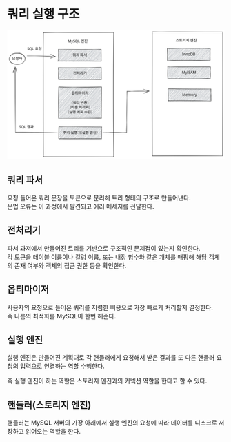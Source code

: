 # 쿼리 실행 구조

<img src="../../../.gitbook/assets/file.excalidraw (2) (1) (1).svg" alt="쿼리 실행 구조" class="gitbook-drawing">

## 쿼리 파서

요청 들어온 쿼리 문장을 토큰으로 분리해 트리 형태의 구조로 만들어낸다.\
문법 오류는 이 과정에서 발견되고 에러 메세지를 전달한다.

## 전처리기

파서 과저에서 만들어진 트리를 기반으로 구조적인 문제점이 있는지 확인한다.\
각 토큰을 테이블 이름이나 컬럼 이름, 또는 내장 함수와 같은 개체를 매핑해 해당 객체의 존재 여부와 객체의 접근 권한 등을 확인한다.

## 옵티마이저

사용자의 요청으로 들어온 쿼리를 저렴한 비용으로 가장 빠르게 처리할지 결정한다.\
즉 나름의 최적화를 MySQL이 한번 해준다.

## 실행 엔진

실행 엔진은 만들어진 계획대로 각 핸들러에게 요청해서 받은 결과를 또 다른 핸들러 요청의 입력으로 연결하는 역할 수행한다.

즉 실행 엔진이 하는 역할은 스토리지 엔진과의 커넥션 역할을 한다고 할 수 있다.

## 핸들러(스토리지 엔진)

핸들러는 MySQL 서버의 가장 아래에서 실행 엔진의 요청에 따라 데이터를 디스크로 저장하고 읽어오는 역할을 한다.

